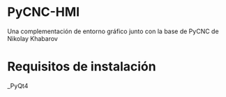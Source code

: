 # PyCNC-HMI
Una complementación de entorno gráfico junto con la base de PyCNC de Nikolay Khabarov 

# Requisitos de instalación
  _PyQt4
  
